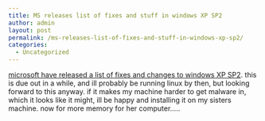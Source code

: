 ```yaml
---
title: MS releases list of fixes and stuff in windows XP SP2
author: admin
layout: post
permalink: /ms-releases-list-of-fixes-and-stuff-in-windows-xp-sp2/
categories:
  - Uncategorized
---
```

[microsoft have released a list of fixes and changes to windows XP SP2][1]. this is due out in a while, and ill probably be running linux by then, but looking forward to this anyway. if it makes my machine harder to get malware in, which it looks like it might, ill be happy and installing it on my sisters machine. now for more memory for her computer&#8230;..

 [1]: http://www.microsoft.com/technet/treeview/default.asp?url=/technet/prodtechnol/winxppro/maintain/winxpsp2.asp